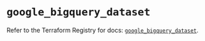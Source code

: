 # `google_bigquery_dataset`

Refer to the Terraform Registry for docs: [`google_bigquery_dataset`](https://registry.terraform.io/providers/hashicorp/google-beta/5.40.0/docs/resources/google_bigquery_dataset).

